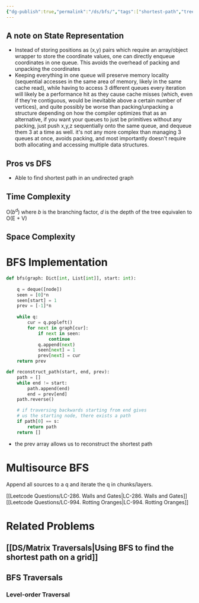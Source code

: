 ```yaml
---
{"dg-publish":true,"permalink":"/ds/bfs/","tags":["shortest-path","tree-traversal"]}
---
```



## A note on State Representation
- Instead of storing positions as (x,y) pairs which require an array/object wrapper to store the coordinate values, one can directly enqueue coordinates in one queue. This avoids the overhead of packing and unpacking the coordinates
- Keeping everything in one queue will preserve memory locality (sequential accesses in the same area of memory, likely in the same cache read), while having to access 3 different queues every iteration will likely be a performance hit as they cause cache misses (which, even if they're contiguous, would be inevitable above a certain number of vertices), and quite possibly be worse than packing/unpacking a structure depending on how the compiler optimizes that as an alternative, if you want your queues to just be primitives without any packing, just push x,y,z sequentially onto the same queue, and dequeue them 3 at a time as well. it's not any more complex than managing 3 queues at once, avoids packing, and most importantly doesn't require both allocating and accessing multiple data structures.
## Pros vs DFS
- Able to find shortest path in an undirected graph

## Time Complexity
O($b^d$) where $b$ is the branching factor, $d$ is the depth of the tree
equivalen to
O(E + V)

## Space Complexity

# BFS Implementation

```python
def bfs(graph: Dict[int, List[int]], start: int):
	
    q = deque([node])
    seen = [0]*n
    seen[start] = 1
	prev = [-1]*n
	
    while q:
        cur = q.popleft()
        for next in graph[cur]:
            if next in seen: 
                continue
            q.append(next)
            seen[next] = 1
            prev[next] = cur
    return prev

def reconstruct_path(start, end, prev):
	path = []
	while end != start:
		path.append(end)
		end = prev[end]
	path.reverse()

	# if traversing backwards starting from end gives 
	# us the starting node, there exists a path
	if path[0] == s:
		return path
	return []
```
- the prev array allows us to reconstruct the shortest path

# Multisource BFS
Append all sources to a q and iterate the q in chunks/layers.

[[Leetcode Questions/LC-286. Walls and Gates\|LC-286. Walls and Gates]]
[[Leetcode Questions/LC-994. Rotting Oranges\|LC-994. Rotting Oranges]]


# Related Problems

## [[DS/Matrix Traversals\|Using BFS to find the shortest path on a grid]]



## BFS Traversals

### Level-order Traversal

